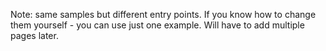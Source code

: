 Note: same samples but different entry points. If you know how to change them yourself - you can use just one example. Will have to add multiple pages later.